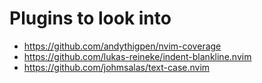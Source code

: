 # Plugins to look into
- https://github.com/andythigpen/nvim-coverage
- https://github.com/lukas-reineke/indent-blankline.nvim
- https://github.com/johmsalas/text-case.nvim

